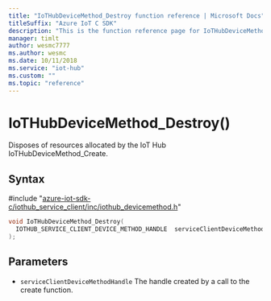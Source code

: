 ```yaml
---                             
title: "IoTHubDeviceMethod_Destroy function reference | Microsoft Docs" 
titleSuffix: "Azure IoT C SDK"            
description: "This is the function reference page for IoTHubDeviceMethod_Destroy() in the Azure IoT C SDK. This SDK is used with Azure IoT Hub and Azure IoT Hub Device Provisioning Service"            
manager: timlt                 
author: wesmc7777              
ms.author: wesmc               
ms.date: 10/11/2018                    
ms.service: "iot-hub"             
ms.custom: ""                
ms.topic: "reference"        
---                            
```


# IoTHubDeviceMethod_Destroy()

Disposes of resources allocated by the IoT Hub IoTHubDeviceMethod_Create.

## Syntax

\#include "[azure-iot-sdk-c/iothub_service_client/inc/iothub_devicemethod.h](../iothub-devicemethod-h.md)"  
```C
void IoTHubDeviceMethod_Destroy(
  IOTHUB_SERVICE_CLIENT_DEVICE_METHOD_HANDLE  serviceClientDeviceMethodHandle
);
```

## Parameters
* `serviceClientDeviceMethodHandle` The handle created by a call to the create function.

